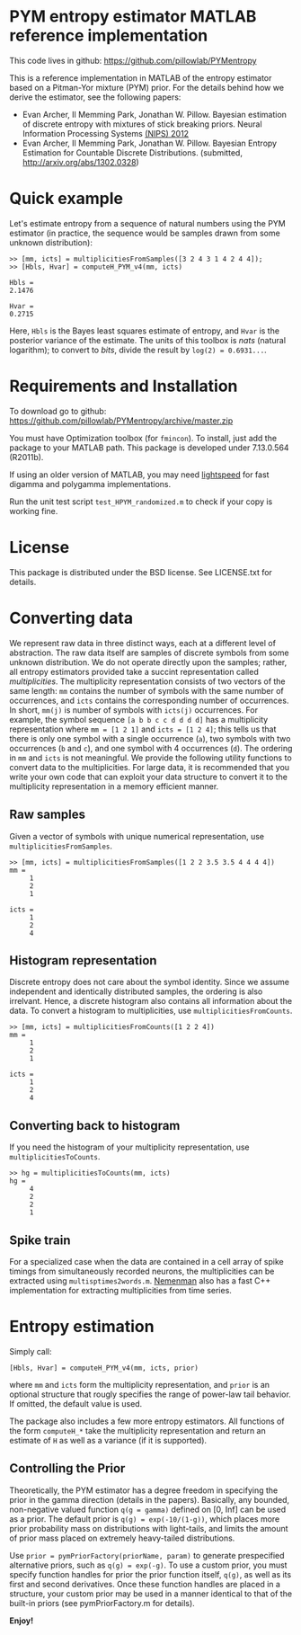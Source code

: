 PYM entropy estimator MATLAB reference implementation
=====================================================

This code lives in github: https://github.com/pillowlab/PYMentropy

This is a reference implementation in MATLAB of the entropy estimator based on a Pitman-Yor mixture (PYM) prior. For the details behind how we derive the estimator, see the following papers:

- Evan Archer, Il Memming Park, Jonathan W. Pillow. Bayesian estimation of discrete entropy with mixtures of stick breaking priors. Neural Information Processing Systems [(NIPS) 2012](http://books.nips.cc/nips25.html)
- Evan Archer, Il Memming Park, Jonathan W. Pillow.  Bayesian Entropy Estimation for Countable Discrete Distributions. (submitted, http://arxiv.org/abs/1302.0328)

Quick example
=============
Let's estimate entropy from a sequence of natural numbers using the PYM estimator (in practice, the sequence would be samples drawn from some unknown distribution):

    >> [mm, icts] = multiplicitiesFromSamples([3 2 4 3 1 4 2 4 4]);
    >> [Hbls, Hvar] = computeH_PYM_v4(mm, icts)

    Hbls =
	2.1476

    Hvar =
	0.2715

Here, `Hbls` is the Bayes least squares estimate of entropy, and `Hvar` is the posterior variance of the estimate. The units of this toolbox is *nats* (natural logarithm); to convert to *bits*, divide the result by `log(2) = 0.6931...`.

Requirements and Installation
=============================
To download go to github: https://github.com/pillowlab/PYMentropy/archive/master.zip

You must have Optimization toolbox (for `fmincon`).
To install, just add the package to your MATLAB path.
This package is developed under 7.13.0.564 (R2011b).

If using an older version of MATLAB, you may need [lightspeed](http://research.microsoft.com/en-us/um/people/minka/software/lightspeed/) for fast digamma and polygamma implementations.

Run the unit test script `test_HPYM_randomized.m` to check if your copy is working fine.

License
=======
This package is distributed under the BSD license. See LICENSE.txt for details.

Converting data
===============
We represent raw data in three distinct ways, each at a different level of abstraction. The raw data itself are samples of discrete symbols from some unknown distribution. We do not operate directly upon the samples; rather, all entropy estimators provided take a succint representation called *multiplicities*. The multiplicity representation consists of two vectors of the same length: `mm` contains the number of symbols with the same number of occurrences, and `icts` contains the corresponding number of occurrences. In short, `mm(j)` is number of symbols with `icts(j)` occurrences. For example, the symbol sequence `[a b b c c d d d d]` has a multiplicity representation where `mm = [1 2 1]` and `icts = [1 2 4]`; this tells us that there is only one symbol with a single occurrence (`a`), two symbols with two occurrences (`b` and `c`), and one symbol with 4 occurrences (`d`). The ordering in `mm` and `icts` is not meaningful. We provide the following utility functions to convert data to the multiplicities. For large data, it is recommended that you write your own code that can exploit your data structure to convert it to the multiplicity representation in a memory efficient manner.

Raw samples
-----------
Given a vector of symbols with unique numerical representation, use `multiplicitiesFromSamples`.

    >> [mm, icts] = multiplicitiesFromSamples([1 2 2 3.5 3.5 4 4 4 4])
    mm =
         1
         2
         1
    
    icts =
         1
         2
         4

Histogram representation
------------------------
Discrete entropy does not care about the symbol identity. Since we assume independent and identically distributed samples, the ordering is also irrelvant. Hence, a discrete histogram also contains all information about the data. To convert a histogram to multiplicities, use `multiplicitiesFromCounts`.

    >> [mm, icts] = multiplicitiesFromCounts([1 2 2 4])
    mm =
         1
         2
         1
    
    icts =
         1
         2
         4

Converting back to histogram
----------------------------
If you need the histogram of your multiplicity representation, use `multiplicitiesToCounts`.

    >> hg = multiplicitiesToCounts(mm, icts)
    hg =
         4
         2
         2
         1

Spike train
-----------
For a specialized case when the data are contained in a cell array of spike timings from simultaneously recorded neurons, the multiplicities can be extracted using `multisptimes2words.m`. [Nemenman](http://nsb-entropy.sourceforge.net/) also has a fast C++ implementation for extracting multiplicities from time series.

Entropy estimation
==================
Simply call:

    [Hbls, Hvar] = computeH_PYM_v4(mm, icts, prior)

where `mm` and `icts` form the multiplicity representation, and `prior` is an optional structure that rougly specifies the range of power-law tail behavior. If omitted, the default value is used.

The package also includes a few more entropy estimators. All functions of the form `computeH_*` take the multiplicity representation and return an estimate of `H` as well as a variance (if it is supported).

Controlling the Prior
---------------------
Theoretically, the PYM estimator has a degree freedom in specifying the prior in the gamma direction (details in the papers). Basically, any bounded, non-negative valued function `q(g = gamma)` defined on [0, Inf] can be used as a prior. The default prior is `q(g) = exp(-10/(1-g))`, which places more prior probability mass on distributions with light-tails, and limits the amount of prior mass placed on extremely heavy-tailed distributions.

Use `prior = pymPriorFactory(priorName, param)` to generate prespecified alternative priors, such as `q(g) = exp(-g)`. To use a custom prior, you must specify function handles for prior the prior function itself, `q(g)`, as well as its first and second derivatives. Once these function handles are placed in a structure, your custom prior may be used in a manner identical to that of the built-in priors (see pymPriorFactory.m for details).

**Enjoy!**
